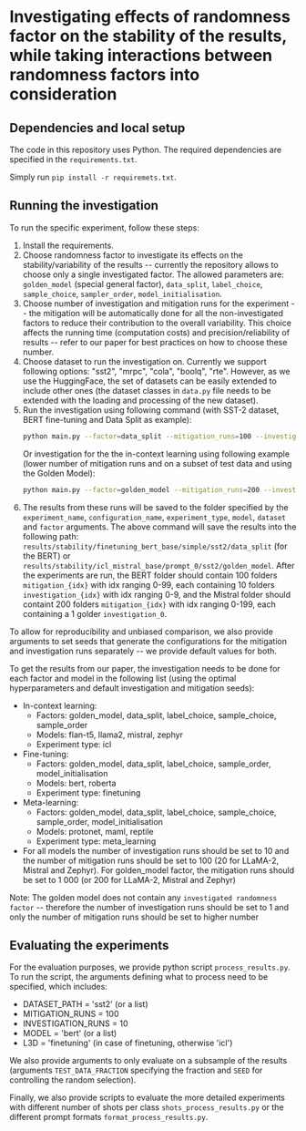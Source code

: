 # Investigating effects of randomness factor on the stability of the results, while taking interactions between randomness factors into consideration

## Dependencies and local setup

The code in this repository uses Python. The required dependencies are specified in the `requirements.txt`. 

Simply run `pip install -r requiremets.txt`.

## Running the investigation

To run the specific experiment, follow these steps:

1. Install the requirements.
1. Choose randomness factor to investigate its effects on the stability/variability of the results -- currently the repository allows to choose only a single investigated factor. The allowed parameters are: `golden_model` (special general factor), `data_split`, `label_choice`, `sample_choice`, `sampler_order`, `model_initialisation`.
1. Choose number of investigation and mitigation runs for the experiment -- the mitigation will be automatically done for all the non-investigated factors to reduce their contribution to the overall variability. This choice affects the running time (computation costs) and precision/reliability of results -- refer to our paper for best practices on how to choose these number. 
1. Choose dataset to run the investigation on. Currently we support following options: "sst2", "mrpc", "cola", "boolq", "rte". However, as we use the HuggingFace, the set of datasets can be easily extended to include other ones (the dataset classes in `data.py` file needs to be extended with the loading and processing of the new dataset). 
1. Run the investigation using following command (with SST-2 dataset, BERT fine-tuning and Data Split as example):
    ```bash
    python main.py --factor=data_split --mitigation_runs=100 --investigation_runs=10 --dataset=sst2 --experiment_type=finetuning --experiment_name=stability --configuration_name=simple --num_epochs=5 --model=bert --batch_size=8 --num_labelled=1000 --max_len=50
    ```
    Or investigation for the the in-context learning using following example (lower number of mitigation runs and on a subset of test data and using the Golden Model):
    ```bash
    python main.py --factor=golden_model --mitigation_runs=200 --investigation_runs=1 --dataset=sst2 --experiment_type=icl --experiment_name=stability --configuration_name=prompt_0 --model=mistral --batch_size=4 --num_labelled=1000 --num_labelled_test=0 --full_test=0 --num_shots=2 --prompt_format=0
    ```
1. The results from these runs will be saved to the folder specified by the `experiment_name`, `configuration_name`, `experiment_type`, `model`, `dataset` and `factor` arguments. The above command will save the results into the following path: `results/stability/finetuning_bert_base/simple/sst2/data_split` (for the BERT) or `results/stability/icl_mistral_base/prompt_0/sst2/golden_model`. After the experiments are run, the BERT folder should contain 100 folders `mitigation_{idx}` with idx ranging 0-99, each containing 10 folders `investigation_{idx}` with idx ranging 0-9, and the Mistral folder should containt 200 folders `mitigation_{idx}` with idx ranging 0-199, each containing a 1 golder `investigation_0`.

To allow for reproducibility and unbiased comparison, we also provide arguments to set seeds that generate the configurations for the mitigation and investigation runs separately -- we provide default values for both.

To get the results from our paper, the investigation needs to be done for each factor and model in the following list (using the optimal hyperparameters and default investigation and mitigation seeds):
- In-context learning:
    - Factors: golden_model, data_split, label_choice, sample_choice, sample_order
    - Models: flan-t5, llama2, mistral, zephyr
    - Experiment type: icl
- Fine-tuning:
    - Factors: golden_model, data_split, label_choice, sample_order, model_initialisation
    - Models: bert, roberta
    - Experiment type: finetuning
- Meta-learning:
    - Factors: golden_model, data_split, label_choice, sample_choice, sample_order, model_initialisation
    - Models: protonet, maml, reptile
    - Experiment type: meta_learning
- For all models the number of investigation runs should be set to 10 and the number of mitigation runs should be set to 100 (20 for LLaMA-2, Mistral and Zephyr). For golden_model factor, the mitigation runs should be set to 1 000 (or 200 for LLaMA-2, Mistral and Zephyr)  

Note: The golden model does not contain any `investigated randomness factor` -- therefore the number of investigation runs should be set to 1 and only the number of mitigation runs should be set to higher number


## Evaluating the experiments

For the evaluation purposes, we provide python script `process_results.py`. To run the script, the arguments defining what to process need to be specified, which includes:
- DATASET_PATH = 'sst2' (or a list)
- MITIGATION_RUNS = 100
- INVESTIGATION_RUNS = 10
- MODEL = 'bert' (or a list)
- L3D = 'finetuning' (in case of finetuning, otherwise 'icl')

We also provide arguments to only evaluate on a subsample of the results (arguments `TEST_DATA_FRACTION` specifying the fraction and `SEED` for controlling the random selection).

Finally, we also provide scripts to evaluate the more detailed experiments with different number of shots per class `shots_process_results.py` or the different prompt formats `format_process_results.py`.


